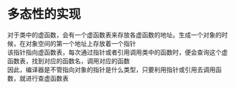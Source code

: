 # 多态性的实现<br>

对于类中的虚函数，会有一个虚函数表来存放各虚函数的地址。生成一个对象的时候，在对象空间的第一个地址上存放着一个指针<br>
该指针指向虚函数表，每次通过指针或者引用调用类中的函数时，便会查询这个虚函数表，找到对应的函数名，调用对应的函数<br>
因此，编译器是不管指向对象的指针是什么类型，只要利用指针或引用去调用函数，就进行查虚函数表
